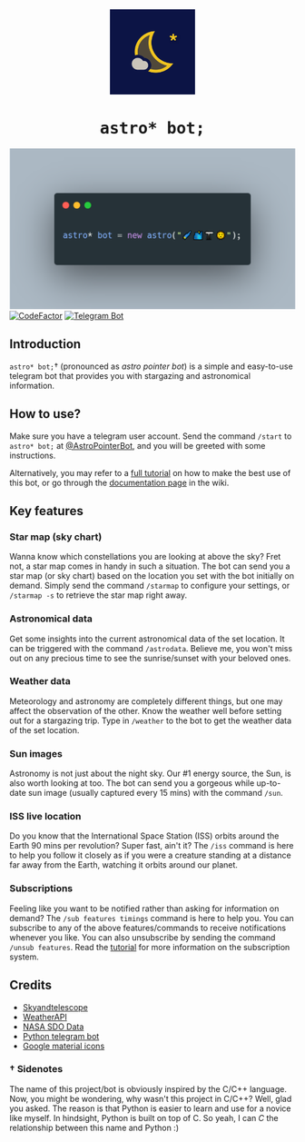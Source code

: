 <div align="center">
	<img src="assets/icon.png" alt="Icon" width="150"/>
    <h1><span style="font-family: monospace;">astro* bot;</span></h1>
</div>

![Banner](assets/description_pic.png)
[![CodeFactor](https://www.codefactor.io/repository/github/choitommy/astro-pointer-bot/badge)](https://www.codefactor.io/repository/github/choitommy/astro-pointer-bot)
[![Telegram Bot](https://img.shields.io/badge/Telegram-bot-blue?logo=telegram)](https://t.me/AstroPointerBot)

## Introduction
`astro* bot;`† (pronounced as _astro pointer bot_) is a simple and easy-to-use telegram bot that provides you with stargazing and astronomical information.

## How to use?
Make sure you have a telegram user account. Send the command `/start` to `astro* bot;` at [@AstroPointerBot](https://t.me/AstroPointerBot), and you will be greeted with some instructions.

Alternatively, you may refer to a [full tutorial](https://github.com/ChoiTommy/astro-pointer-bot/wiki/Tutorial) on how to make the best use of this bot, or go through the [documentation page](https://github.com/ChoiTommy/astro-pointer-bot/wiki/Documentations) in the wiki.

## Key features

### Star map (sky chart)
Wanna know which constellations you are looking at above the sky? Fret not, a star map comes in handy in such a situation. The bot can send you a star map (or sky chart) based on the location you set with the bot initially on demand. Simply send the command `/starmap` to configure your settings, or `/starmap -s` to retrieve the star map right away. 

### Astronomical data
Get some insights into the current astronomical data of the set location. It can be triggered with the command `/astrodata`. Believe me, you won't miss out on any precious time to see the sunrise/sunset with your beloved ones.

### Weather data
Meteorology and astronomy are completely different things, but one may affect the observation of the other. Know the weather well before setting out for a stargazing trip. Type in `/weather` to the bot to get the weather data of the set location.

### Sun images
Astronomy is not just about the night sky. Our #1 energy source, the Sun, is also worth looking at too. The bot can send you a gorgeous while up-to-date sun image (usually captured every 15 mins) with the command `/sun`.  

### ISS live location
Do you know that the International Space Station (ISS) orbits around the Earth 90 mins per revolution? Super fast, ain't it? The `/iss` command is here to help you follow it closely as if you were a creature standing at a distance far away from the Earth, watching it orbits around our planet.

### Subscriptions
Feeling like you want to be notified rather than asking for information on demand? The `/sub features timings` command is here to help you. You can subscribe to any of the above features/commands to receive notifications whenever you like. You can also unsubscribe by sending the command `/unsub features`. Read the [tutorial](https://github.com/ChoiTommy/astro-pointer-bot/wiki/Tutorial) for more information on the subscription system.

## Credits
- [Skyandtelescope](https://skyandtelescope.org)
- [WeatherAPI](https://www.weatherapi.com)
- [NASA SDO Data](https://sdo.gsfc.nasa.gov/data/)
- [Python telegram bot](https://github.com/python-telegram-bot/python-telegram-bot)
- [Google material icons](https://fonts.google.com/icons)

### † Sidenotes
The name of this project/bot is obviously inspired by the C/C++ language. Now, you might be wondering, why wasn't this project in C/C++? Well, glad you asked. The reason is that Python is easier to learn and use for a novice like myself. In hindsight, Python is built on top of C. So yeah, I can _C_ the relationship between this name and Python :)